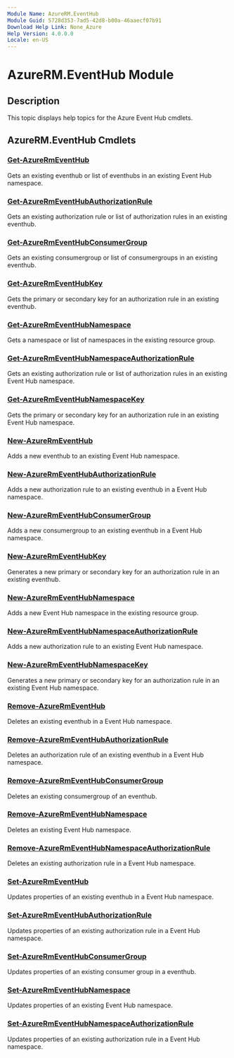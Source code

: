 ```yaml
---
Module Name: AzureRM.EventHub
Module Guid: 5728d353-7ad5-42d8-b00a-46aaecf07b91
Download Help Link: None_Azure
Help Version: 4.0.0.0
Locale: en-US
---
```


# AzureRM.EventHub Module
## Description
This topic displays help topics for the Azure Event Hub cmdlets.

## AzureRM.EventHub Cmdlets
### [Get-AzureRmEventHub](Get-AzureRmEventHub.md)
Gets an existing eventhub or list of eventhubs in an existing Event Hub namespace.

### [Get-AzureRmEventHubAuthorizationRule](Get-AzureRmEventHubAuthorizationRule.md)
Gets an existing authorization rule or list of authorization rules in an existing eventhub.

### [Get-AzureRmEventHubConsumerGroup](Get-AzureRmEventHubConsumerGroup.md)
Gets an existing consumergroup or list of consumergroups in an existing eventhub.

### [Get-AzureRmEventHubKey](Get-AzureRmEventHubKey.md)
Gets the primary or secondary key for an authorization rule in an existing eventhub.

### [Get-AzureRmEventHubNamespace](Get-AzureRmEventHubNamespace.md)
Gets a namespace or list of namespaces in the existing resource group.

### [Get-AzureRmEventHubNamespaceAuthorizationRule](Get-AzureRmEventHubNamespaceAuthorizationRule.md)
Gets an existing authorization rule or list of authorization rules in an existing Event Hub namespace.

### [Get-AzureRmEventHubNamespaceKey](Get-AzureRmEventHubNamespaceKey.md)
Gets the primary or secondary key for an authorization rule in an existing Event Hub namespace.

### [New-AzureRmEventHub](New-AzureRmEventHub.md)
Adds a new eventhub to an existing Event Hub namespace.

### [New-AzureRmEventHubAuthorizationRule](New-AzureRmEventHubAuthorizationRule.md)
Adds a new authorization rule to an existing eventhub in a Event Hub namespace.

### [New-AzureRmEventHubConsumerGroup](New-AzureRmEventHubConsumerGroup.md)
Adds a new consumergroup to an existing eventhub in a Event Hub namespace.

### [New-AzureRmEventHubKey](New-AzureRmEventHubKey.md)
Generates a new primary or secondary key for an authorization rule in an existing eventhub.

### [New-AzureRmEventHubNamespace](New-AzureRmEventHubNamespace.md)
Adds a new Event Hub namespace in the existing resource group.

### [New-AzureRmEventHubNamespaceAuthorizationRule](New-AzureRmEventHubNamespaceAuthorizationRule.md)
Adds a new authorization rule to an existing Event Hub namespace.

### [New-AzureRmEventHubNamespaceKey](New-AzureRmEventHubNamespaceKey.md)
Generates a new primary or secondary key for an authorization rule in an existing Event Hub namespace.

### [Remove-AzureRmEventHub](Remove-AzureRmEventHub.md)
Deletes an existing eventhub in a Event Hub namespace.

### [Remove-AzureRmEventHubAuthorizationRule](Remove-AzureRmEventHubAuthorizationRule.md)
Deletes an authorization rule of an existing eventhub in a Event Hub namespace.

### [Remove-AzureRmEventHubConsumerGroup](Remove-AzureRmEventHubConsumerGroup.md)
Deletes an existing consumergroup of an eventhub.

### [Remove-AzureRmEventHubNamespace](Remove-AzureRmEventHubNamespace.md)
Deletes an existing Event Hub namespace.

### [Remove-AzureRmEventHubNamespaceAuthorizationRule](Remove-AzureRmEventHubNamespaceAuthorizationRule.md)
Deletes an existing authorization rule in a Event Hub namespace.

### [Set-AzureRmEventHub](Set-AzureRmEventHub.md)
Updates properties of an existing eventhub in a Event Hub namespace.

### [Set-AzureRmEventHubAuthorizationRule](Set-AzureRmEventHubAuthorizationRule.md)
Updates properties of an existing authorization rule in a Event Hub namespace.

### [Set-AzureRmEventHubConsumerGroup](Set-AzureRmEventHubConsumerGroup.md)
Updates properties of an existing consumer group in a eventhub.

### [Set-AzureRmEventHubNamespace](Set-AzureRmEventHubNamespace.md)
Updates properties of an existing Event Hub namespace.

### [Set-AzureRmEventHubNamespaceAuthorizationRule](Set-AzureRmEventHubNamespaceAuthorizationRule.md)
Updates properties of an existing authorization rule in a Event Hub namespace.

